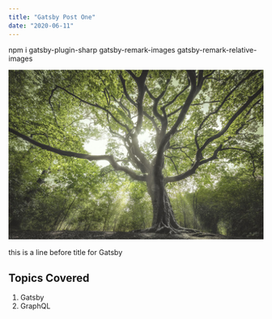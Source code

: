 ```yaml
---
title: "Gatsby Post One"
date: "2020-06-11"
---
```


npm i gatsby-plugin-sharp gatsby-remark-images gatsby-remark-relative-images

![Tree ](./tree.jpg)

this is a line before title for Gatsby

## Topics Covered

1. Gatsby
1. GraphQL
